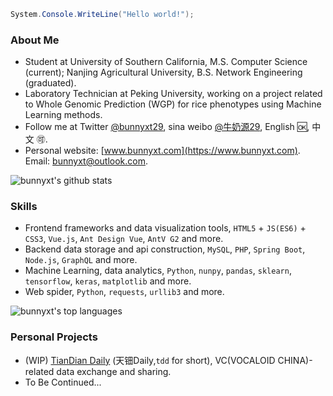 ```csharp
System.Console.WriteLine("Hello world!");
```

### About Me

- Student at University of Southern California, M.S. Computer Science (current); Nanjing Agricultural University, B.S. Network Engineering (graduated).
- Laboratory Technician at Peking University, working on a project related to Whole Genomic Prediction (WGP) for rice phenotypes using Machine Learning methods.
- Follow me at Twitter [@bunnyxt29](https://twitter.com/bunnyxt29), sina weibo [@牛奶源29](https://www.weibo.com/nny29), English 🆗, 中文 🉑️.
- Personal website: [www.bunnyxt.com](https://www.bunnyxt.com). Email: <a href="mailto:bunnyxt@outlook.com">bunnyxt@outlook.com</a>.

![bunnyxt's github stats](https://github-readme-stats.vercel.app/api?username=bunnyxt&count_private=true&show_icons=true)

### Skills

- Frontend frameworks and data visualization tools, `HTML5` + `JS(ES6)` + `CSS3`, `Vue.js`, `Ant Design Vue`, `AntV G2` and more.
- Backend data storage and api construction, `MySQL`, `PHP`, `Spring Boot`, `Node.js`, `GraphQL` and more.
- Machine Learning, data analytics, `Python`, `nunpy`, `pandas`, `sklearn`, `tensorflow`, `keras`, `matplotlib` and more.
- Web spider, `Python`, `requests`, `urllib3` and more.

![bunnyxt's top languages](https://github-readme-stats.vercel.app/api/top-langs/?username=bunnyxt&layout=compact)

### Personal Projects

- (WIP) [TianDian Daily](https://tdd.bunnyxt.com) (天钿Daily,`tdd` for short), VC(VOCALOID CHINA)-related data exchange and sharing.
- To Be Continued...
